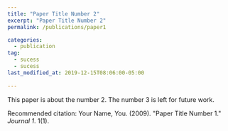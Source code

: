 ```yaml
---
title: "Paper Title Number 2"
excerpt: "Paper Title Number 2"
permalink: /publications/paper1

categories:
  - publication
tag:
  - sucess
  - sucess
last_modified_at: 2019-12-15T08:06:00-05:00
  
---
```


This paper is about the number 2. The number 3 is left for future work.


Recommended citation: Your Name, You. (2009). "Paper Title Number 1." <i>Journal 1</i>. 1(1).
